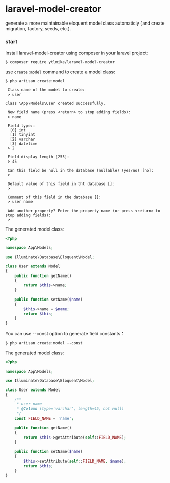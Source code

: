 # laravel-model-creator

generate a more maintainable eloquent model class automaticly (and create migration, factory, seeds, etc.).

### start

Install laravel-model-creator using composer in your laravel project:

```SHELL
$ composer require ytlmike/laravel-model-creator
```

use `create:model` command to create a model class:
```SHELL
$ php artisan create:model

 Class name of the model to create:
 > user

Class \App\Models\User created successfully.

 New field name (press <return> to stop adding fields):
 > name

 Field type::
  [0] int
  [1] tinyint
  [2] varchar
  [3] datetime
 > 2

 Field display length [255]:
 > 45

 Can this field be null in the database (nullable) (yes/no) [no]:
 > 

 Default value of this field in tht database []:
 > 

 Comment of this field in the database []:
 > user name

 Add another property? Enter the property name (or press <return> to stop adding fields):
 > 
```
The generated model class:
```PHP
<?php

namespace App\Models;

use Illuminate\Database\Eloquent\Model;

class User extends Model
{
    public function getName()
    {
        return $this->name;
    }
    
    public function setName($name)
    {
        $this->name = $name;
        return $this;
    }
}
```

You can use --const option to generate field constants：

```SHELL
$ php artisan create:model --const
```
The generated model class:

```PHP
<?php

namespace App\Models;

use Illuminate\Database\Eloquent\Model;

class User extends Model
{
    /**
     * user name
     * @Column (type='varchar', length=45, not null)
     */
    const FIELD_NAME = 'name';
    
    public function getName()
    {
        return $this->getAttribute(self::FIELD_NAME);
    }
    
    public function setName($name)
    {
        $this->setAttribute(self::FIELD_NAME, $name);
        return $this;
    }
}
```
